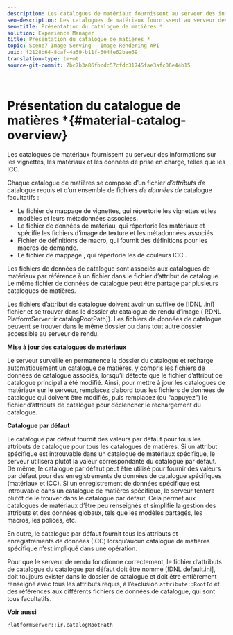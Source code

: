 ```yaml
---
description: Les catalogues de matériaux fournissent au serveur des informations sur les vignettes, les matériaux et les données de prise en charge, telles que les  ICC.
seo-description: Les catalogues de matériaux fournissent au serveur des informations sur les vignettes, les matériaux et les données de prise en charge, telles que les  ICC.
seo-title: Présentation du catalogue de matières *
solution: Experience Manager
title: Présentation du catalogue de matières *
topic: Scene7 Image Serving - Image Rendering API
uuid: f2128b64-8caf-4a59-b11f-604fe62bae69
translation-type: tm+mt
source-git-commit: 7bc7b3a86fbcdc57cfdc31745fae3afc06e44b15

---
```



# Présentation du catalogue de matières *{#material-catalog-overview}

Les catalogues de matériaux fournissent au serveur des informations sur les vignettes, les matériaux et les données de prise en charge, telles que les  ICC.

Chaque catalogue de matières se compose d’un fichier *d’attributs de* catalogue requis et d’un ensemble de fichiers *de données de* catalogue facultatifs :

* Le fichier de mappage de vignettes, qui répertorie les vignettes et les modèles et leurs métadonnées associées.
* Le fichier de données de matériau, qui répertorie les matériaux et spécifie les fichiers d’image de texture et les métadonnées associés.
* Fichier de définitions de macro, qui fournit des définitions pour les macros de demande.
* Le fichier de mappage , qui répertorie les de couleurs ICC .

Les fichiers de données de catalogue sont associés aux catalogues de matériaux par référence à un fichier dans le fichier d’attribut de catalogue. Le même fichier de données de catalogue peut être partagé par plusieurs catalogues de matières.

Les fichiers d’attribut de catalogue doivent avoir un suffixe de [!DNL .ini] fichier et se trouver dans le dossier *du* catalogue de rendu d’image ( [!DNL PlatformServer::ir.catalogRootPath]). Les fichiers de données de catalogue peuvent se trouver dans le même dossier ou dans tout autre dossier accessible au serveur de rendu.

**Mise à jour des catalogues de matériaux**

Le serveur surveille en permanence le dossier du catalogue et recharge automatiquement un catalogue de matières, y compris les fichiers de données de catalogue associés, lorsqu’il détecte que le fichier d’attribut de catalogue principal a été modifié. Ainsi, pour mettre à jour les catalogues de matériaux sur le serveur, remplacez d’abord tous les fichiers de données de catalogue qui doivent être modifiés, puis remplacez (ou &quot;appuyez&quot;) le fichier d’attributs de catalogue pour déclencher le rechargement du catalogue.

**Catalogue par défaut**

Le catalogue par défaut fournit des valeurs par défaut pour tous les attributs de catalogue pour tous les catalogues de matières. Si un attribut spécifique est introuvable dans un catalogue de matériaux spécifique, le serveur utilisera plutôt la valeur correspondante du catalogue par défaut. De même, le catalogue par défaut peut être utilisé pour fournir des valeurs par défaut pour des enregistrements de données de catalogue spécifiques (matériaux et  ICC). Si un enregistrement de données spécifique est introuvable dans un catalogue de matières spécifique, le serveur tentera plutôt de le trouver dans le catalogue par défaut. Cela permet aux catalogues de matériaux d’être peu renseignés et simplifie la gestion des attributs et des données globaux, tels que les modèles partagés, les macros, les polices, etc.

En outre, le catalogue par défaut fournit tous les attributs et enregistrements de données (ICC) lorsqu’aucun catalogue de matières spécifique n’est impliqué dans une opération.

Pour que le serveur de rendu fonctionne correctement, le fichier d’attributs de catalogue du catalogue par défaut doit être nommé [!DNL default.ini], doit toujours exister dans le dossier de catalogue et doit être entièrement renseigné avec tous les attributs requis, à l’exclusion `attribute::RootId` et des références aux différents fichiers de données de catalogue, qui sont tous facultatifs.

**Voir aussi**

`PlatformServer::ir.catalogRootPath`
